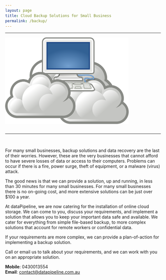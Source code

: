 ```yaml
---
layout: page
title: Cloud Backup Solutions for Small Business
permalink: /backup/
---
```

<hr>

<div class="centered">
<img src="/images/cloud.png" width="400px" style="padding-bottom: 1em">
</div>

<hr>

<br>

For many small businesses, backup solutions and data recovery are the last of their worries.
However, these are the very businesses that cannot afford to have severe losses of data or access to their computers.
Problems can occur if there is a fire, power surge, theft of equipment, or a malware (virus) attack.

The good news is that we can provide a solution, up and running, in less than 30 minutes for many small businesses.
For many small businesses there is no on-going cost, and more extensive solutions can be just over $100 a year.

At dataPipeline, we are now catering for the installation of online cloud storage.
We can come to you, discuss your requirements, and implement a solution that allows you to keep your important data safe and available.
We cater for everything from simple file-based backup, to more complex solutions that account for remote workers or confidential data.

If your requirements are more complex, we can provide a plan-of-action for implementing a backup solution.

Call or email us to talk about your requirements, and we can work with you on an appropriate solution.


**Mobile**: 0430013554
<br>
**Email**: contact@datapipeline.com.au